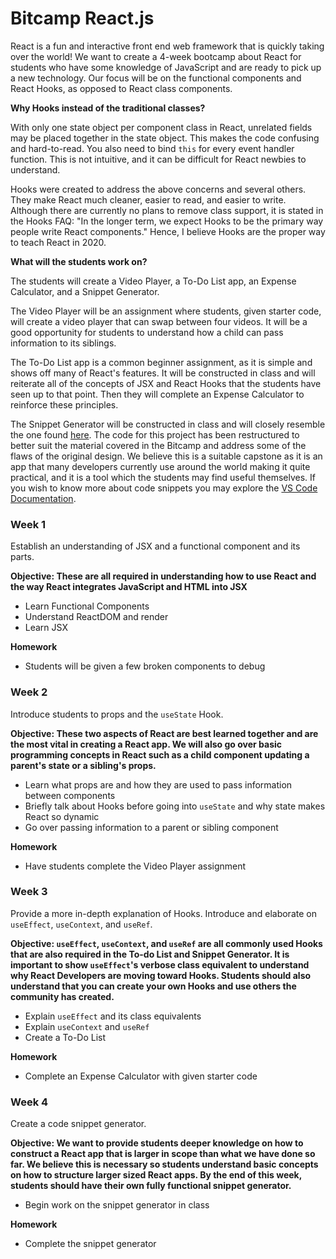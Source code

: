 # Bitcamp React.js

React is a fun and interactive front end web framework that is quickly taking over the world! We want to create a 4-week bootcamp about React for students who have some knowledge of JavaScript and are ready to pick up a new technology. Our focus will be on the functional components and React Hooks, as opposed to React class components.

**Why Hooks instead of the traditional classes?**

With only one state object per component class in React, unrelated fields may be placed together in the state object. This makes the code confusing and hard-to-read. You also need to bind `this` for every event handler function. This is not intuitive, and it can be difficult for React newbies to understand.

Hooks were created to address the above concerns and several others. They make React much cleaner, easier to read, and easier to write. Although there are currently no plans to remove class support, it is stated in the Hooks FAQ: "In the longer term, we expect Hooks to be the primary way people write React components." Hence, I believe Hooks are the proper way to teach React in 2020. 

**What will the students work on?**

The students will create a Video Player, a To-Do List app, an Expense Calculator, and a Snippet Generator. 

The Video Player will be an assignment where students, given starter code, will create a video player that can swap between four videos. It will be a good opportunity for students to understand how a child can pass information to its siblings.

The To-Do List app is a common beginner assignment, as it is simple and shows off many of React's features. It will be constructed in class and will reiterate all of the concepts of JSX and React Hooks that the students have seen up to that point. Then they will complete an Expense Calculator to reinforce these principles.

The Snippet Generator will be constructed in class and will closely resemble the one found [here](https://snippet-generator.app/). The code for this project has been restructured to better suit the material covered in the Bitcamp and address some of the flaws of the original design. We believe this is a suitable capstone as it is an app that many developers currently use around the world making it quite practical, and it is a tool which the students may find useful themselves. If you wish to know more about code snippets you may explore the [VS Code Documentation](https://code.visualstudio.com/docs/editor/userdefinedsnippets).

### **Week 1**

Establish an understanding of JSX and a functional component and its parts.

**Objective: These are all required in understanding how to use React and the way React integrates JavaScript and HTML into JSX**

- Learn Functional Components
- Understand ReactDOM and render
- Learn JSX

**Homework**

- Students will be given a few broken components to debug

### **Week 2**

Introduce students to props and the `useState` Hook.

**Objective: These two aspects of React are best learned together and are the most vital in creating a React app. We will also go over basic programming concepts in React such as a child component updating a parent's state or a sibling's props.** 

- Learn what props are and how they are used to pass information between components
- Briefly talk about Hooks before going into `useState` and why state makes React so dynamic
- Go over passing information to a parent or sibling component

**Homework**

- Have students complete the Video Player assignment

### **Week 3**

Provide a more in-depth explanation of Hooks. Introduce and elaborate on `useEffect`, `useContext`, and `useRef`.

**Objective: `useEffect`, `useContext`, and `useRef` are all commonly used Hooks that are also required in the To-do List and Snippet Generator. It is important to show `useEffect`'s verbose class equivalent to understand why React Developers are moving toward Hooks. Students should also understand that you can create your own Hooks and use others the community has created.**

- Explain `useEffect` and its class equivalents
- Explain `useContext` and `useRef`
- Create a To-Do List

**Homework**

- Complete an Expense Calculator with given starter code

### **Week 4**

Create a code snippet generator.

**Objective: We want to provide students deeper knowledge on how to construct a React app that is larger in scope than what we have done so far. We believe this is necessary so students understand basic concepts on how to structure larger sized React apps. By the end of this week, students should have their own fully functional snippet generator.**

- Begin work on the snippet generator in class

**Homework**

- Complete the snippet generator
